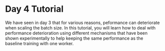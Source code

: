 Day 4 Tutorial 
==============

We have seen in day 3 that for various reasons, peformance can deteriorate when scaling
the batch size. In this tutorial, you will learn how to deal with performance deterioration
using different mechanisms that have been shown experimentally to help keeping
the same performance as the baseline training with one worker.

